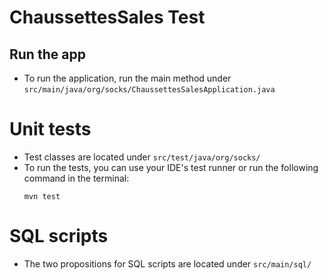 # ChaussettesSales Test

## Run the app

-  To run the application, run the main method under `src/main/java/org/socks/ChaussettesSalesApplication.java`

# Unit tests

- Test classes are located under `src/test/java/org/socks/`
- To run the tests, you can use your IDE's test runner or run the following command in the terminal:
  ```
  mvn test
  ```

# SQL scripts

- The two propositions for SQL scripts are located under `src/main/sql/`